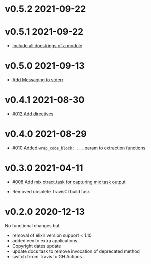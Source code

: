 # v0.5.2 2021-09-22

# v0.5.1 2021-09-22

- [Include all docstrings of a module](https://github.com/robertdober/extractly/issues/16)

# v0.5.0 2021-09-13

- [Add Messaging to stderr](https://github.com/robertdober/extractly/issues/14)

# v0.4.1 2021-08-30

- [#012 Add directives](https://github.com/RobertDober/extractly/issues/12)

# v0.4.0 2021-08-29

- [#010 Added `wrap_code_block: ...` param to extraction functions](https://github.com/RobertDober/extractly/issues/10)

# v0.3.0 2021-04-11

- [#008 Add mix xtract.task for capturing mix task output](https://github.com/RobertDober/extractly/issues/8)

- Removed obsolete TravisCI build task

# v0.2.0 2020-12-13

No functional changes but

- removal of elixir version support < 1.10
- added eex to extra applications
- Copyright dates update
- update docs task to remove invocation of deprecated method
- switch frrom Travis to GH Actions
